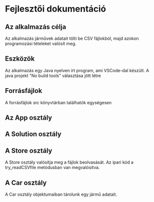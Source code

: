 # Fejlesztői dokumentáció

## Az alkalmazás célja

Az alkalmazás járművek adatait tölti be CSV fájlokból, majd azokon programozási tételeket valósít meg.

## Eszközök

Az alkalmazás egy Java nyelven írt program, ami VSCode-dal készült. A java projekt "No build tools" választása jött létre

## Forrásfájlok

A forrásfájlok src könyvtárban találhatók egységesen

## Az App osztály



## A Solution osztály



## A Store osztály

A Store osztály valósítja meg a fájlok beolvasását. Az ipari kód a try_readCSVfile metódusban van megvalósítva.

## A Car osztály

A Car osztály objektumaiban tárolunk egy jármű adatait.